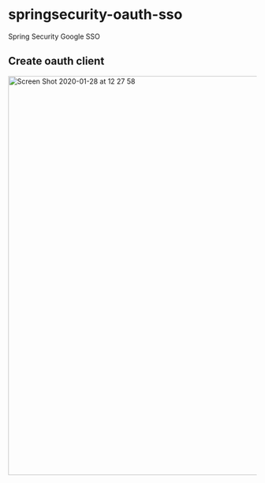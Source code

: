 # springsecurity-oauth-sso
Spring Security Google SSO


## Create oauth client 

<img width="809" alt="Screen Shot 2020-01-28 at 12 27 58" src="https://user-images.githubusercontent.com/30219354/73260780-ecc8c000-41ca-11ea-9f04-e5cd8299a406.png">

